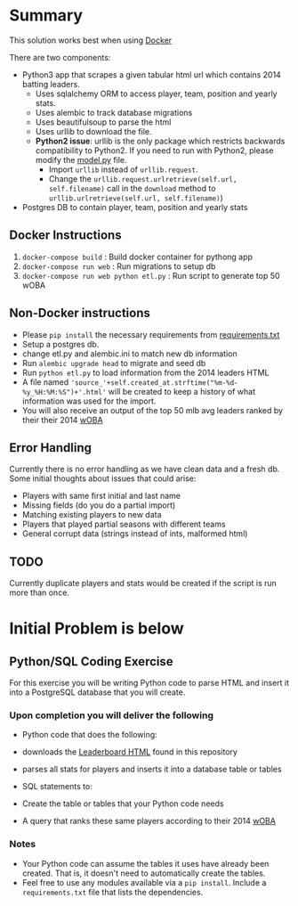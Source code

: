 # Summary
This solution works best when using [Docker](https://www.docker.com/)

There are two components:
* Python3 app that scrapes a given tabular html url which contains 2014 batting leaders.
  * Uses sqlalchemy ORM to access player, team, position and yearly stats.
  * Uses alembic to track database migrations
  * Uses beautifulsoup to parse the html
  * Uses urllib to download the file.
   * **Python2 issue**: urllib is the only package which restricts backwards compatibility to Python2. If you need to run with Python2, please modify the [model.py](model.py) file.
     * Import `urllib` instead of `urllib.request`.
     * Change the ```urllib.request.urlretrieve(self.url, self.filename)``` call in the `download` method to ```urllib.urlretrieve(self.url, self.filename)```)
* Postgres DB to contain player, team, position and yearly stats

## Docker Instructions
1. `docker-compose build` : Build docker container for pythong app
2. `docker-compose run web` : Run migrations to setup db
3. `docker-compose run web python etl.py` : Run script to generate top 50 wOBA

## Non-Docker instructions
* Please `pip install` the necessary requirements from [requirements.txt](requirements.txt)
* Setup a postgres db.
 * change etl.py and alembic.ini to match new db information
* Run `alembic upgrade head` to migrate and seed db
* Run `python etl.py` to load information from the 2014 leaders HTML
* A file named `'source_'+self.created_at.strftime("%m-%d-%y_%H:%M:%S")+'.html'` will be created to keep a history of what information was used for the import.
* You will also receive an output of the top 50 mlb avg leaders ranked by their their 2014 [wOBA](http://www.fangraphs.com/library/offense/woba/)

## Error Handling
Currently there is no error handling as we have clean data and a fresh db.
Some initial thoughts about issues that could arise:
* Players with same first initial and last name
* Missing fields (do you do a partial import)
* Matching existing players to new data
* Players that played partial seasons with different teams
* General corrupt data (strings instead of ints, malformed html)

## TODO
Currently duplicate players and stats would be created if the script is run more than once.

# Initial Problem is below

## Python/SQL Coding Exercise

For this exercise you will be writing Python code to parse HTML and insert it into a PostgreSQL database that you will create.

### Upon completion you will deliver the following
* Python code that does the following:
 * downloads the [Leaderboard HTML](static/leaderboard.html) found in this repository
 * parses all stats for players and inserts it into a database table or tables

* SQL statements to:
 * Create the table or tables that your Python code needs
 * A query that ranks these same players according to their 2014 [wOBA](http://www.fangraphs.com/library/offense/woba/)

### Notes

* Your Python code can assume the tables it uses have already been created. That is, it doesn't need to
automatically create the tables.
* Feel free to use any modules available via a ```pip install```. Include a ```requirements.txt``` file that
lists the dependencies.
